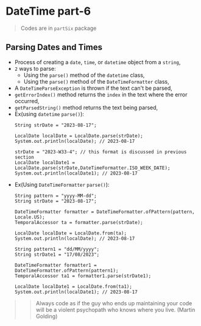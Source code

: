 
# DateTime part-6

> Codes are in `partSix` package

## Parsing Dates and Times
- Process of creating a `date`, `time`, or `datetime` object from a `string`,
- `2` ways to parse:
  - Using the `parse()` method of the `datetime` class,
  - Using the `parse()` method of the `DateTimeFormatter` class,
- A `DateTimeParseException` is thrown if the text can't be parsed,
- `getErrorIndex()` method returns the `index` in the text where the error occurred,
- `getParsedString()` method returns the text being parsed,
- Ex(using `datetime` `parse()`):
    ```
    String strDate = "2023-08-17";
    
    LocalDate localDate = LocalDate.parse(strDate);
    System.out.println(localDate); // 2023-08-17
    
    strDate = "2023-W33-4"; // this format is discussed in previous section
    LocalDate localDate1 = LocalDate.parse(strDate,DateTimeFormatter.ISO_WEEK_DATE);
    System.out.println(localDate1); // 2023-08-17
    ```
- Ex(Using `DateTimeFormatter` `parse()`):
    ```
    String pattern = "yyyy-MM-dd";
    String strDate = "2023-08-17";
    
    DateTimeFormatter formatter = DateTimeFormatter.ofPattern(pattern, Locale.US);
    TemporalAccessor ta = formatter.parse(strDate);
    
    LocalDate localDate = LocalDate.from(ta);
    System.out.println(localDate); // 2023-08-17
    
    String pattern1 = "dd/MM/yyyy";
    String strDate1 = "17/08/2023";
    
    DateTimeFormatter formatter1 = DateTimeFormatter.ofPattern(pattern1);
    TemporalAccessor ta1 = formatter1.parse(strDate1);
    
    LocalDate localDate1 = LocalDate.from(ta1);
    System.out.println(localDate1); // 2023-08-17                
    ```


>> Always code as if the guy who ends up maintaining your code will be a violent psychopath who knows where you live. (Martin Golding)

